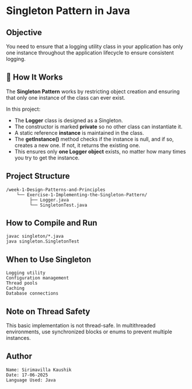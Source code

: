 #  Singleton Pattern in Java
   ##  Objective
  You need to ensure that a logging utility class in your application has only one instance throughout the application lifecycle to ensure consistent logging.
  
  ## 🧩 How It Works

   The **Singleton Pattern** works by restricting object creation and ensuring that only one instance of the class can ever exist.

   In this project:

  - The **Logger** class is designed as a Singleton.
  - The constructor is marked **private** so no other class can instantiate it.
  - A  static reference **instance** is maintained in the class.
  - The **getInstance()** method checks if the instance is null, and if so, creates a new one. If not, it returns the existing one.
  - This ensures only **one Logger object** exists, no matter how many times you try to get the instance.



   ##  Project Structure
    /week-1-Design-Patterns-and-Principles
        └── Exercise-1-Implementing-the-Singleton-Pattern/
             ├── Logger.java 
             └── SingletonTest.java 
    
   ##  How to Compile and Run
    javac singleton/*.java
    java singleton.SingletonTest

  ## When to Use Singleton
    Logging utility
    Configuration management
    Thread pools
    Caching
    Database connections

 ## Note on Thread Safety
This basic implementation is not thread-safe. In multithreaded environments, use synchronized blocks or enums to prevent multiple instances.

   ## Author
    Name: Sirimavilla Kaushik
    Date: 17-06-2025
    Language Used: Java


